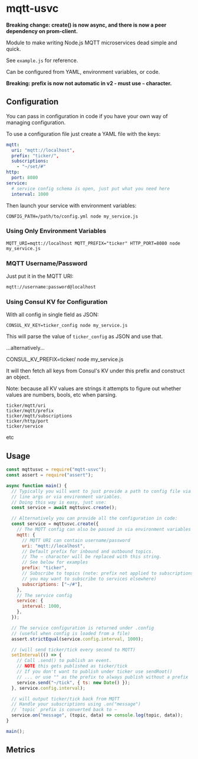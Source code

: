 # mqtt-usvc

**Breaking change: create() is now async, and there is now a peer dependency on prom-client.**

Module to make writing Node.js MQTT microservices dead simple and quick.

See `example.js` for reference.

Can be configured from YAML, environment variables, or code.

**Breaking: prefix is now not automatic in v2 - must use `~` character.**

## Configuration

You can pass in configuration in code if you have your own way of managing configuration.

To use a configuration file just create a YAML file with the keys:

```yml
mqtt:
  uri: "mqtt://localhost",
  prefix: "ticker/",
  subscriptions:
    - "~/set/#"
http:
  port: 8080
service:
  # service config schema is open, just put what you need here
  interval: 1000
```

Then launch your service with environment variables:

```
CONFIG_PATH=/path/to/config.yml node my_service.js
```

### Using Only Environment Variables

```
MQTT_URI=mqtt://localhost MQTT_PREFIX="ticker" HTTP_PORT=8080 node my_service.js
```

### MQTT Username/Password

Just put it in the MQTT URI:

```
mqtt://username:password@localhost
```

### Using Consul KV for Configuration

With all config in single field as JSON:

```
CONSUL_KV_KEY=ticker_config node my_service.js
```

This will parse the value of `ticker_config` as JSON and use that.

...alternatively...

CONSUL_KV_PREFIX=ticker/ node my_service.js

It will then fetch all keys from Consul's KV under this prefix and construct an object.

Note: because all KV values are strings it attempts to figure out whether values are numbers, bools, etc when parsing.

```
ticker/mqtt/uri
ticker/mqtt/prefix
ticker/mqtt/subscriptions
ticker/http/port
ticker/service
```

etc

## Usage

```js
const mqttusvc = require("mqtt-usvc");
const assert = require("assert");

async function main() {
  // Typically you will want to just provide a path to config file via command
  // line args or via environment variables.
  // Doing this way is easy, just use:
  const service = await mqttusvc.create();

  // Alternatively you can provide all the configuration in code:
  const service = mqttusvc.create({
    // The MQTT config can also be passed in via environment variables too
    mqtt: {
      // MQTT URI can contain username/password
      uri: "mqtt://localhost",
      // Default prefix for inbound and outbound topics.
      // The ~ character will be replaced with this string.
      // See below for examples
      prefix: "ticker",
      // Subscribe to topics (note: prefix not applied to subscriptions as
      // you may want to subscribe to services elsewhere)
      subscriptions: ["~/#"],
    },
    // The service config
    service: {
      interval: 1000,
    },
  });

  // The service configuration is returned under .config
  // (useful when config is loaded from a file)
  assert.strictEqual(service.config.interval, 1000);

  // (will send ticker/tick every second to MQTT)
  setInterval(() => {
    // Call .send() to publish an event.
    // NOTE this gets published as ticker/tick
    // If you don't want to publish under ticker use sendRoot()
    // ... or use "" as the prefix to always publish without a prefix
    service.send("~/tick", { ts: new Date() });
  }, service.config.interval);

  // will output ticker/tick back from MQTT
  // Handle your subscriptions using .on("message")
  // `topic` prefix is converted back to ~
  service.on("message", (topic, data) => console.log(topic, data));
}

main();
```

## Metrics
